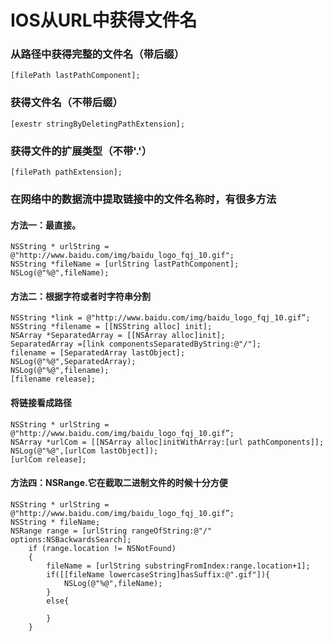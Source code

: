 # IOS从URL中获得文件名
### 从路径中获得完整的文件名（带后缀）
```
[filePath lastPathComponent];
```

### 获得文件名（不带后缀）
```
[exestr stringByDeletingPathExtension];
```

### 获得文件的扩展类型（不带'.'）
```
[filePath pathExtension];
```

### 在网络中的数据流中提取链接中的文件名称时，有很多方法
#### 方法一：最直接。
```
NSString * urlString = @"http://www.baidu.com/img/baidu_logo_fqj_10.gif";
NSString *fileName = [urlString lastPathComponent];
NSLog(@"%@",fileName);
```

#### 方法二：根据字符或者时字符串分割
```
NSString *link = @"http://www.baidu.com/img/baidu_logo_fqj_10.gif”;
NSString *filename = [[NSString alloc] init];
NSArray *SeparatedArray = [[NSArray alloc]init];
SeparatedArray =[link componentsSeparatedByString:@"/"];
filename = [SeparatedArray lastObject];
NSLog(@"%@",SeparatedArray);
NSLog(@"%@",filename);
[filename release];
```

#### 将链接看成路径
```
NSString * urlString = @"http://www.baidu.com/img/baidu_logo_fqj_10.gif”;
NSArray *urlCom = [[NSArray alloc]initWithArray:[url pathComponents]];
NSLog(@"%@",[urlCom lastObject]);
[urlCom release];
```

#### 方法四：NSRange.它在截取二进制文件的时候十分方便
```
NSString * urlString = @"http://www.baidu.com/img/baidu_logo_fqj_10.gif”;
NSString * fileName;
NSRange range = [urlString rangeOfString:@"/" options:NSBackwardsSearch];
    if (range.location != NSNotFound)
    {
        fileName = [urlString substringFromIndex:range.location+1];
        if([[fileName lowercaseString]hasSuffix:@".gif"]){
            NSLog(@"%@",fileName);
        }  
        else{
            
        }
    }
```

